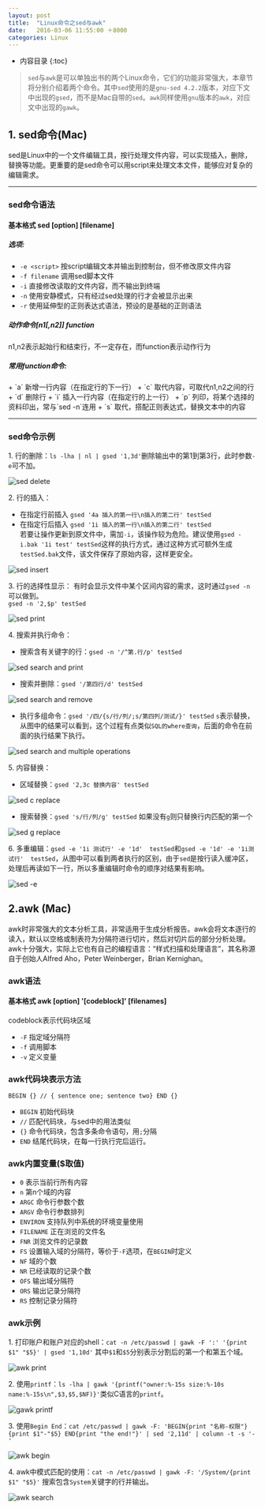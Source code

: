 ```yaml
---
layout: post
title:  "Linux命令之sed与awk"
date:   2016-03-06 11:55:00 ＋8000
categories: Linux
---
```

* 内容目录
{:toc}

> `sed`与`awk`是可以单独出书的两个Linux命令，它们的功能非常强大，本章节将分别介绍着两个命令。其中`sed`使用的是`gnu-sed 4.2.2`版本，对应下文中出现的`gsed`，而不是Mac自带的`sed`。`awk`同样使用`gnu`版本的`awk`，对应文中出现的`gawk`。

## 1. sed命令(Mac)

sed是Linux中的一个文件编辑工具，按行处理文件内容，可以实现插入，删除，替换等功能。更重要的是sed命令可以用script来处理文本文件，能够应对复杂的编辑需求。

---

### sed命令语法

<h4><b>基本格式 sed [option] [filename]</b></h4>
<h5><b>选项:</b></h5>  

+ `-e <script>` 按script编辑文本并输出到控制台，但不修改原文件内容
+ `-f filename` 调用sed脚本文件
+ `-i` 直接修改读取的文件内容，而不输出到终端
+ `-n` 使用安静模式，只有经过sed处理的行才会被显示出来
+ `-r` 使用延伸型的正则表达式语法，预设的是基础的正则语法

<h5><b>动作命令[n1[,n2]] function</b></h5>
n1,n2表示起始行和结束行，不一定存在，而function表示动作行为
<h5><b>常用function命令:</b></h5>
+ `a` 新增一行内容（在指定行的下一行）
+ `c` 取代内容，可取代n1,n2之间的行
+ `d` 删除行
+ `i` 插入一行内容（在指定行的上一行）
+ `p` 列印，将某个选择的资料印出，常与`sed -n`连用
+ `s` 取代，搭配正则表达式，替换文本中的内容

---

### sed命令示例
1\. 行的删除：`ls -lha | nl | gsed '1,3d'`删除输出中的第1到第3行，此时参数`-e`可不加。

![sed delete]({{site.baseurl}}/pics/sed_d.png)

2\. 行的插入：

+ 在指定行前插入 `gsed '4a 插入的第一行\n插入的第二行' testSed`
+ 在指定行后插入  `gsed '1i 插入的第一行\n插入的第二行' testSed`  
若要让操作更新到原文件中，需加`-i`，该操作较为危险。建议使用`gsed -i.bak '1i test' testSed`这样的执行方式，通过这种方式可额外生成`testSed.bak`文件，该文件保存了原始内容，这样更安全。

![sed insert]({{site.baseurl}}/pics/sed_insert.png)

3\. 行的选择性显示：
有时会显示文件中某个区间内容的需求，这时通过`gsed -n`可以做到。  
`gsed -n '2,$p' testSed`

![sed print]({{site.baseurl}}/pics/sed_n.png)

4\. 搜索并执行命令：

+ 搜索含有关键字的行：`gsed -n '/^第.行/p' testSed`

![sed search and print]({{site.baseurl}}/pics/sed_search.png)

+ 搜索并删除：`gsed '/第四行/d' testSed`

![sed search and remove]({{site.baseurl}}/pics/gsed_sr.png)

+ 执行多组命令：`gsed '/四/{s/行/列/;s/第四列/测试/}' testSed` `s`表示替换，从图中的结果可以看到，这个过程有点类似`SQL的where查询`，后面的命令在前面的执行结果下执行。

![sed search and multiple operations]({{site.baseurl}}/pics/gsed_mul.png)

5\. 内容替换：

+ 区域替换：`gsed '2,3c 替换内容' testSed`

![sed c replace]({{site.baseurl}}/pics/sed_c.png)

+ 搜索替换：`gsed 's/行/列/g' testSed` 如果没有`g`则只替换行内匹配的第一个

![sed g replace]({{site.baseurl}}/pics/gsed_g.png)

6\. 多重编辑：`gsed -e '1i 测试行' -e '1d'  testSed`和`gsed -e '1d' -e '1i测试行'  testSed`，从图中可以看到两者执行的区别，由于`sed`是按行读入缓冲区，处理后再读如下一行，所以多重编辑时命令的顺序对结果有影响。

![sed -e]({{site.baseurl}}/pics/gsed_e.png)

## 2.awk (Mac)

awk时非常强大的文本分析工具，非常适用于生成分析报告。awk会将文本逐行的读入，默认以空格或制表符为分隔符进行切片，然后对切片后的部分分析处理。awk十分强大，实际上它也有自己的编程语言：“样式扫描和处理语言”，其名称源自于创始人Alfred Aho，Peter Weinberger，Brian Kernighan。

### awk语法

<h4><b>基本格式 awk [option] '[codeblock]' [filenames]</b></h4>

codeblock表示代码块区域

+ `-F` 指定域分隔符
+ `-f` 调用脚本
+ `-v` 定义变量

### awk代码块表示方法

	BEGIN {} // { sentence one; sentence two} END {}

+ `BEGIN` 初始代码块
+ `//` 匹配代码块，与sed中的用法类似
+ `{}` 命令代码块，包含多条命令语句，用`;`分隔
+ `END` 结尾代码块，在每一行执行完后运行。

### awk内置变量($取值)

+ `0` 表示当前行所有内容
+ `n` 第n个域的内容
+ `ARGC` 命令行参数个数
+ `ARGV` 命令行参数排列
+ `ENVIRON` 支持队列中系统的环境变量使用
+ `FILENAME` 正在浏览的文件名
+ `FNR` 浏览文件的记录数
+ `FS` 设置输入域的分隔符，等价于`-F`选项，在`BEGIN`时定义
+ `NF` 域的个数
+ `NR` 已经读取的记录个数
+ `OFS` 输出域分隔符
+ `ORS` 输出记录分隔符
+ `RS` 控制记录分隔符

### awk示例

1\. 打印账户和账户对应的shell：`cat -n /etc/passwd | gawk -F ':' '{print $1" "$5}' | gsed '1,10d'`
其中`$1`和`$5`分别表示分割后的第一个和第五个域。

![awk print]({{site.baseurl}}/pics/awk_print.png)

2\. 使用`printf`：`ls -lha | gawk '{printf("owner:%-15s size:%-10s name:%-15s\n",$3,$5,$NF)}'`类似C语言的`printf`。

![gawk printf]({{site.baseurl}}/pics/gawk_printf.png)

3\. 使用`Begin End`：`cat /etc/passwd | gawk -F: 'BEGIN{print "名称-权限"} {print $1"-"$5} END{print "the end!"}' | sed '2,11d' | column -t -s '-'`

![awk begin]({{site.baseurl}}/pics/awk_begin_end.png)

4\. awk中模式匹配的使用：`cat -n /etc/passwd | gawk -F: '/System/{print $1" "$5}'` 搜索包含`System`关键字的行并输出。

![awk search]({{site.baseurl}}/pics/gawk_search.png)

